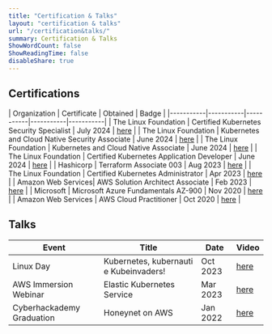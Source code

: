 ```yaml
---
title: "Certification & Talks"
layout: "certification & talks"
url: "/certification&talks/"
summary: Certification & Talks
ShowWordCount: false
ShowReadingTime: false
disableShare: true 
---
```


## Certifications

| Organization | Certificate | Obtained  | Badge |
|-----------|-----------|-----------|-----------|-----------|
| The Linux Foundation    | Certified Kubernetes Security Specialist     | July 2024   | [here](https://www.credly.com/badges/ef231542-888b-49de-9c9f-92ce46e9041a)  |
| The Linux Foundation    | Kubernetes and Cloud Native Security Associate     | June 2024   | [here](https://www.credly.com/badges/ba02599c-4a63-4a80-8ce2-8493de5bf604)  |
| The Linux Foundation    | Kubernetes and Cloud Native Associate     | June 2024   | [here](https://www.credly.com/badges/6e2e9c08-716e-4dcf-a379-7260545db035)  |
| The Linux Foundation    | Certified Kubernetes Application Developer     | June 2024   | [here](https://www.credly.com/badges/9cb99deb-5041-482c-baeb-eff2772f92ce)  |
| Hashicorp    | Terraform Associate 003     | Aug 2023   | [here](https://www.credly.com/badges/cb0941b1-242e-4e56-9849-cad4679313a0)  |
| The Linux Foundation    | Certified Kubernetes Administrator     | Apr 2023   | [here](https://www.credly.com/badges/224e9cf9-ced7-4baf-ad30-9414676d6ea9)   |
| Amazon Web Services| AWS Solution Architect Associate  | Feb 2023    | [here](https://www.credly.com/badges/ab721d15-b684-44c4-8c5b-bd2a0049eb11)    |
| Microsoft  | Microsoft Azure Fundamentals AZ-900   | Nov 2020   | [here](https://www.credly.com/badges/413e77cc-ee64-434b-afd5-80146b7c19b6)  |
| Amazon Web Services   | AWS Cloud Practitioner     | Oct 2020    | [here](https://www.credly.com/badges/1a5daf47-9214-489a-8616-87f1fdf0bb57)   |

## Talks
| Event | Title | Date  | Video |
|-------|-------|-------|-------|
| Linux Day | Kubernetes, kubernauti e Kubeinvaders! | Oct 2023 | [here](https://youtu.be/1tHkEfbGjgE?t=655) |
| AWS Immersion Webinar | Elastic Kubernetes Service | Mar 2023 | [here](https://www.youtube.com/watch?v=9oAn1c9I078&t=5543s) |
| Cyberhackademy Graduation | Honeynet on AWS | Jan 2022 | [here](https://www.youtube.com/watch?v=DDVL2ZiZcyg) |
